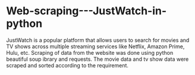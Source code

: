 # Web-scraping---JustWatch-in-python

JustWatch is a popular platform that allows users to search for movies and TV shows across multiple streaming services like Netflix, Amazon Prime, Hulu, etc.
Scraping of data from the website was done using python beautiful soup ibrary and requests. The movie data and tv show data were scraped and sorted according to the requirement.
